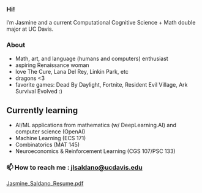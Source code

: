 ### Hi! 
I’m Jasmine and a current Computational Cognitive Science + Math double major at UC Davis. 

### About
- Math, art, and language (humans and computers) enthusiast
- aspiring Renaissance woman
- love The Cure, Lana Del Rey, Linkin Park, etc
- dragons <3
- favorite games: Dead By Daylight, Fortnite, Resident Evil Village, Ark Survival Evolved :)

## Currently learning
- AI/ML applications from mathematics (w/ DeepLearning.AI) and computer science (OpenAI)
- Machine Learning (ECS 171)
- Combinatorics (MAT 145)
- Neuroeconomics & Reinforcement Learning (CGS 107/PSC 133)

### 📫 How to reach me : jlsaldano@ucdavis.edu

[Jasmine_Saldano_Resume.pdf](https://github.com/user-attachments/files/22960480/Jasmine_Saldano_Resume.pdf)


